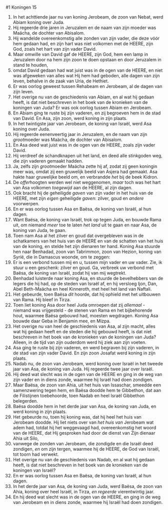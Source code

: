 #1 Koningen 15
1. In het achttiende jaar nu van koning Jerobeam, de zoon van Nebat, werd Abiam koning over Juda.
2. Hij regeerde drie jaren in Jeruzalem en de naam van zijn moeder was Maächa, de dochter van Abisalom.
3. Hij wandelde overeenkomstig alle zonden van zijn vader, die deze vóór hem gedaan had, en zijn hart was niet volkomen met de HEERE, zijn God, zoals het hart van zijn vader David.
4. Maar omwille van David gaf de HEERE, zijn God, hem een lamp in Jeruzalem door na hem zijn zoon te doen opstaan en door Jeruzalem in stand te houden,
5. omdat David gedaan had wat juist was in de ogen van de HEERE, en niet was afgeweken van alles wat Hij hem had geboden, alle dagen van zijn leven, behalve in de zaak van Uria, de Hethiet.
6. Er was oorlog geweest tussen Rehabeam en Jerobeam, al de dagen van zijn leven.
7. Het overige nu van de geschiedenis van Abiam, en al wat hij gedaan heeft, is dat niet beschreven in het boek van de kronieken van de koningen van Juda? Er was ook oorlog tussen Abiam en Jerobeam.
8. En Abiam ging te ruste bij zijn vaderen, en zij begroeven hem in de stad van David. En Asa, zijn zoon, werd koning in zijn plaats.
9. In het twintigste jaar van Jerobeam, de koning van Israël, werd Asa koning over Juda.
10. Hij regeerde eenenveertig jaar in Jeruzalem, en de naam van zijn *groot*moeder was Maächa, de dochter van Abisalom.
11. En Asa deed wat juist was in de ogen van de HEERE, zoals zijn vader David.
12. Hij verdreef de schandknapen uit het land, en deed alle stinkgoden weg, die zijn vaderen gemaakt hadden.
13. Ja, zelfs zijn *groot*moeder Maächa zette hij af, zodat zij geen koningin meer was, omdat zij een gruwelijk beeld van Asjera had gemaakt. Asa hakte haar gruwelijke beeld om, en verbrandde *het* bij de beek Kidron.
14. De *offer*hoogten werden wel niet weggenomen, *maar* toch was het hart van Asa volkomen *toegewijd* aan de HEERE, al zijn dagen.
15. Ook bracht hij de geheiligde *gaven* van zijn vader in het huis van de HEERE, met zijn *eigen* geheiligde *gaven*: zilver, goud en *andere* voorwerpen.
16. En er was oorlog tussen Asa en Baësa, de koning van Israël, al hun dagen.
17. Want Baësa, de koning van Israël, trok op tegen Juda, en bouwde Rama uit, om niemand *meer* toe te laten *het land* uit te gaan en naar Asa, de koning van Juda, te gaan.
18. Toen nam Asa al het zilver en goud dat overgebleven was in de schatkamers van het huis van de HEERE en van de schatten van het huis van de koning, en stelde het zijn dienaren ter hand. Koning Asa stuurde hen naar Benhadad, zoon van Tabrimmon, zoon van Hezion, koning van Syrië, die in Damascus woonde, om te zeggen:
19. Er is een verbond tussen mij en u, tussen mijn vader en uw vader. Zie, ik stuur u een geschenk: zilver en goud. Ga, verbreek uw verbond met Baësa, de koning van Israël, zodat hij van mij wegtrekt.
20. Benhadad luisterde naar koning Asa, en stuurde de bevelhebbers van de legers die hij had, op de steden van Israël af, en hij versloeg Ijon, Dan, Abel Beth-Maächa en heel Kinneroth, met heel het land van Naftali.
21. Het gebeurde, toen Baësa *dit* hoorde, dat hij ophield met het uitbouwen van Rama. Hij bleef in Tirza.
22. Toen liet koning Asa door heel Juda omroepen dat zij *allemaal* - niemand was vrijgesteld - de stenen van Rama en het bijbehorende hout, waarmee Baësa gebouwd had, moesten wegdragen. Koning Asa bouwde daar Geba in Benjamin mee, en Mizpa.
23. Het overige nu van heel de geschiedenis van Asa, al zijn macht, alles wat hij gedaan heeft en de steden die hij gebouwd heeft, is dat niet beschreven in het boek van de kronieken van de koningen van Juda? Alleen, in de tijd van zijn ouderdom werd hij ziek aan zijn voeten.
24. Asa ging te ruste bij zijn vaderen, en werd begraven bij zijn vaderen, in de stad van zijn vader David. En zijn zoon Josafat werd koning in zijn plaats.
25. Nadab nu, de zoon van Jerobeam, werd koning over Israël in het tweede jaar van Asa, de koning van Juda. Hij regeerde twee jaar over Israël.
26. Hij deed wat slecht was in de ogen van de HEERE en ging in de weg van zijn vader en in diens zonde, waarmee hij Israël had doen zondigen.
27. Maar Baësa, de zoon van Ahia, uit het huis van Issaschar, smeedde een samenzwering tegen hem, en Baësa doodde hem te Gibbethon, dat aan de Filistijnen toebehoorde, toen Nadab en heel Israël Gibbethon belegerden.
28. Baësa doodde hem in het derde jaar van Asa, de koning van Juda, en werd koning in zijn plaats.
29. Het gebeurde nu, toen hij koning was, dat hij heel het huis van Jerobeam doodde. Hij liet niets over van *het huis van* Jerobeam wat adem had, totdat hij het weggevaagd had, overeenkomstig het woord van de HEERE, dat Hij gesproken had door de dienst van Zijn dienaar Ahia uit Silo,
30. vanwege de zonden van Jerobeam, die zondigde en die Israël deed zondigen, *en* om zijn tergen, waarmee hij de HEERE, de God van Israël, tot toorn had verwekt.
31. Het overige nu van de geschiedenis van Nadab, en al wat hij gedaan heeft, is dat niet beschreven in het boek van de kronieken van de koningen van Israël?
32. En er was oorlog tussen Asa en Baësa, de koning van Israël, al hun dagen.
33. In het derde jaar van Asa, de koning van Juda, werd Baësa, de zoon van Ahia, koning over heel Israël, in Tirza, *en regeerde* vierentwintig jaar.
34. En hij deed wat slecht was in de ogen van de HEERE, en ging in de weg van Jerobeam en in diens zonde, waarmee hij Israël had doen zondigen.
